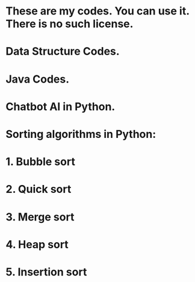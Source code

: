 # These are my codes. You can use it. There is no such license. 
# Data Structure Codes.
# Java Codes.
# Chatbot AI in Python.
# Sorting algorithms in Python:
# 1. Bubble sort
# 2. Quick sort
# 3. Merge sort
# 4. Heap sort
# 5. Insertion sort